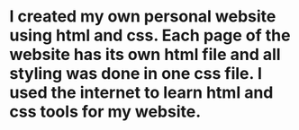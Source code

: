 # I created my own personal website using html and css. Each page of the website has its own html file and all styling was done in one css file. I used the internet to learn html and css tools for my website.
